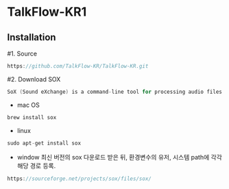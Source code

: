 # TalkFlow-KR1

## Installation
#1. Source
```c
https://github.com/TalkFlow-KR/TalkFlow-KR.git
```
#2. Download SOX
```c 
SoX (Sound eXchange) is a command-line tool for processing audio files on Linux and other Unix-like operating systems. It can be used to convert audio files between different formats, apply various digital signal processing (DSP) effects, and perform other operations such as mixing and concatenation.
```
- mac OS
```c
brew install sox
```
- linux
```c
sudo apt-get install sox
```
- window
최신 버전의 sox 다운로드 받은 뒤, 환경변수의 유저, 시스템 path에 각각 해당 경로 등록.
```c
https://sourceforge.net/projects/sox/files/sox/
```


